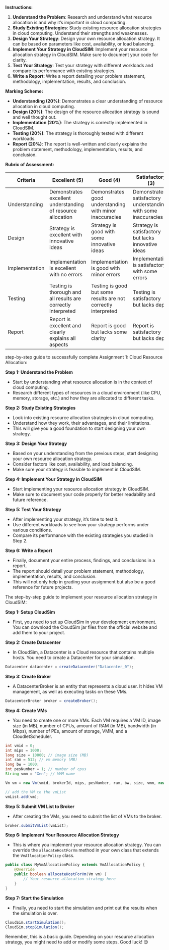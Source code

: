 
**Instructions:**

1. **Understand the Problem**: Research and understand what resource allocation is and why it’s important in cloud computing.
2. **Study Existing Strategies**: Study existing resource allocation strategies in cloud computing. Understand their strengths and weaknesses.
3. **Design Your Strategy**: Design your own resource allocation strategy. It can be based on parameters like cost, availability, or load balancing.
4. **Implement Your Strategy in CloudSIM**: Implement your resource allocation strategy in CloudSIM. Make sure to document your code for clarity.
5. **Test Your Strategy**: Test your strategy with different workloads and compare its performance with existing strategies.
6. **Write a Report**: Write a report detailing your problem statement, methodology, implementation, results, and conclusion.

**Marking Scheme:**

- **Understanding (20%)**: Demonstrates a clear understanding of resource allocation in cloud computing.
- **Design (20%)**: The design of the resource allocation strategy is sound and well thought out.
- **Implementation (20%)**: The strategy is correctly implemented in CloudSIM.
- **Testing (20%)**: The strategy is thoroughly tested with different workloads.
- **Report (20%)**: The report is well-written and clearly explains the problem statement, methodology, implementation, results, and conclusion.

**Rubric of Assessment:**

| Criteria       | Excellent (5)                                                 | Good (4)                                                       | Satisfactory (3)                                               | Poor (2)                                               | Unacceptable (1)                   |
| -------------- | ------------------------------------------------------------- | -------------------------------------------------------------- | -------------------------------------------------------------- | ------------------------------------------------------ | ---------------------------------- |
| Understanding  | Demonstrates excellent understanding of resource allocation   | Demonstrates good understanding with minor inaccuracies        | Demonstrates satisfactory understanding with some inaccuracies | Demonstrates poor understanding with many inaccuracies | Does not demonstrate understanding |
| Design         | Strategy is excellent with innovative ideas                   | Strategy is good with some innovative ideas                    | Strategy is satisfactory but lacks innovative ideas            | Strategy is poor and lacks clarity                     | Strategy is not presented          |
| Implementation | Implementation is excellent with no errors                    | Implementation is good with minor errors                       | Implementation is satisfactory with some errors                | Implementation is poor with many errors                | Implementation is not done         |
| Testing        | Testing is thorough and all results are correctly interpreted | Testing is good but some results are not correctly interpreted | Testing is satisfactory but lacks depth                        | Testing is poor and lacks clarity                      | Testing is not done                |
| Report         | Report is excellent and clearly explains all aspects          | Report is good but lacks some clarity                          | Report is satisfactory but lacks depth                         | Report is poor and lacks clarity                       | Report is not submitted            |

step-by-step guide to successfully complete Assignment 1: Cloud Resource Allocation:

**Step 1: Understand the Problem**

- Start by understanding what resource allocation is in the context of cloud computing.
- Research different types of resources in a cloud environment (like CPU, memory, storage, etc.) and how they are allocated to different tasks.

**Step 2: Study Existing Strategies**

- Look into existing resource allocation strategies in cloud computing.
- Understand how they work, their advantages, and their limitations.
- This will give you a good foundation to start designing your own strategy.

**Step 3: Design Your Strategy**

- Based on your understanding from the previous steps, start designing your own resource allocation strategy.
- Consider factors like cost, availability, and load balancing.
- Make sure your strategy is feasible to implement in CloudSIM.

**Step 4: Implement Your Strategy in CloudSIM**

- Start implementing your resource allocation strategy in CloudSIM.
- Make sure to document your code properly for better readability and future reference.

**Step 5: Test Your Strategy**

- After implementing your strategy, it’s time to test it.
- Use different workloads to see how your strategy performs under various conditions.
- Compare its performance with the existing strategies you studied in Step 2.

**Step 6: Write a Report**

- Finally, document your entire process, findings, and conclusions in a report.
- The report should detail your problem statement, methodology, implementation, results, and conclusion.
- This will not only help in grading your assignment but also be a good reference for future projects.

The step-by-step guide to implement your resource allocation strategy in CloudSIM:

**Step 1: Setup CloudSim**

- First, you need to set up CloudSim in your development environment. You can download the CloudSim jar files from the official website and add them to your project.

**Step 2: Create Datacenter**

- In CloudSim, a Datacenter is a Cloud resource that contains multiple hosts. You need to create a Datacenter for your simulation.

```java
Datacenter datacenter = createDatacenter("Datacenter_0");
```

**Step 3: Create Broker**

- A DatacenterBroker is an entity that represents a cloud user. It hides VM management, as well as executing tasks on these VMs.

```java
DatacenterBroker broker = createBroker();
```

**Step 4: Create VMs**

- You need to create one or more VMs. Each VM requires a VM ID, image size (in MB), number of CPUs, amount of RAM (in MB), bandwidth (in Mbps), number of PEs, amount of storage, VMM, and a CloudletScheduler.

```java
int vmid = 0;
int mips = 1000;
long size = 10000; // image size (MB)
int ram = 512; // vm memory (MB)
long bw = 1000;
int pesNumber = 1; // number of cpus
String vmm = "Xen"; // VMM name

Vm vm = new Vm(vmid, brokerId, mips, pesNumber, ram, bw, size, vmm, new CloudletSchedulerTimeShared());

// add the VM to the vmList
vmList.add(vm);
```

**Step 5: Submit VM List to Broker**

- After creating the VMs, you need to submit the list of VMs to the broker.

```java
broker.submitVmList(vmList);
```

**Step 6: Implement Your Resource Allocation Strategy**

- This is where you implement your resource allocation strategy. You can override the `allocateHostForVm` method in your own class that extends the `VmAllocationPolicy` class.

```java
public class MyVmAllocationPolicy extends VmAllocationPolicy {
    @Override
    public boolean allocateHostForVm(Vm vm) {
        // Your resource allocation strategy here
    }
}
```

**Step 7: Start the Simulation**

- Finally, you need to start the simulation and print out the results when the simulation is over.

```java
CloudSim.startSimulation();
CloudSim.stopSimulation();
```

Remember, this is a basic guide. Depending on your resource allocation strategy, you might need to add or modify some steps. Good luck! 😊